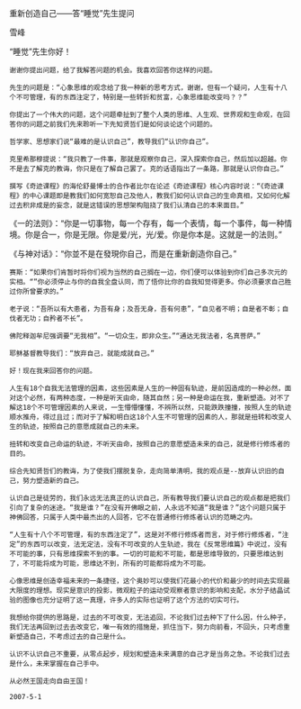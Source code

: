 重新创造自己——答“睡觉”先生提问

雪峰


“睡觉”先生你好！

    谢谢你提出问题，给了我解答问题的机会。我喜欢回答你这样的问题。

    先生的问题是：“心象思维的观念给了我一种新的思考方式，谢谢，但有一个疑问，人生有十八个不可管理，有的东西注定了，特别是一些转折和贫富，心象思维能改变吗？？”

    你提出了一个伟大的问题，这个问题牵扯到了整个人类的思维、人生观、世界观和生命观，在回答你的问题之前我们先来聆听一下先知贤哲们是如何谈论这个问题的。

    哲学家、思想家们说“最难的是认识自己”，教导我们“认识你自己”。

    克里希那穆提说：“我只教了一件事，那就是观察你自己，深入探索你自己，然后加以超越。你不是去了解克的教诲，你只是在了解自己罢了。克的话语指出了一条路，那就是认识你自己。”

    撰写《奇迹课程》的海伦舒曼博士的合作者比尔在论述《奇迹课程》核心内容时说：“《奇迹课程》的中心课题即是教我们如何宽恕自己及他人，教我们如何认识自己的生命真相，又如何化解过去积非成是的妄念，就是这错误的思想架构阻挠了我们认清自己的本来面目。”

   《一的法则》：“你是一切事物，每一个存有，每一个表情，每一个事件，每一种情境。你是合一，你是无限。你是爱/光，光/爱。你是你本是。这就是一的法则。”

   《与神对话》：“你並不是在發現你自己，而是在重新創造你自己。”

    赛斯：“如果你们肯暂时将你们视为当然的自己搁在一边，你们便可以体验到你们自己多次元的实相。“”你必须停止与你的自我全盘认同，而了悟你比你的自我知觉得更多。你必须要求自己胜过你所曾要求的。”

    老子说：“吾所以有大患者，为吾有身；及吾无身，吾有何患”，“自见者不明；自是者不彰；自伐者无功；自矜者不长”。

    佛陀释迦牟尼强调要“无我相”。“一切众生，即非众生。”“通达无我法者，名真菩萨。”

    耶稣基督教导我们：“放弃自己，就能成就自己。”

    好！现在我来回答你的问题。

    人生有18个自我无法管理的因素，这些因素是人生的一种固有轨迹，是前因造成的一种必然，面对这个必然，有两种态度，一种是听天由命，随其自然；另一种是命运在我，重新塑造。对不了解这18个不可管理因素的人来说，一生懵懵懂懂，不辨所以然，只能跌跌撞撞，按照人生的轨迹顺水推舟，得过且过；而对于了解和明白这18个人生不可管理的因素的人，那就是扭转和改变人生的轨迹，按照自己的意愿成就自己的未来。

    扭转和改变自己命运的轨迹，不听天由命，按照自己的意愿塑造未来的自己，就是修行修炼者的目的。

    综合先知贤哲们的教诲，为了使我们摆脱复杂，走向简单清明，我的观点是--放弃认识旧的自己，努力塑造新的自己。

    认识自己是徒劳的，我们永远无法真正的认识自己，所有教导我们要认识自己的观点都是把我们引向了复杂的迷途。“我是谁？”在没有开佛眼之前，人永远不知道“我是谁？”这个问题只属于神佛回答，只属于人类中最杰出的人回答，它不在普通修行修炼者认识的范畴之内。

    “人生有十八个不可管理，有的东西注定了”，这是对不修行修炼者而言，对于修行修炼者，“注定”的东西可以改变，法无定法，没有不可改变的人生轨迹，我在《反常思维篇》中说过，没有不可能的事，只有思维探索不到的事。一切的可能和不可能，都是思维导致的，只要思维达到了，不可能将成为可能，思维达不到，所有的可能都将成为不可能。

    心像思维是创造幸福未来的一条捷径，这个奥妙可以使我们花最小的代价和最少的时间去实现最大限度的理想。现实是意识的投影，微观粒子的运动受观察者意识的影响和支配，水分子结晶试验的图像也充分证明了这一真理，许多人的实际也证明了这个方法的切实可行。

    我想给你提供的思路是，过去的不可改变，无法追回，不论我们过去种下了什么因，什么种子，我们无法再回到过去去改变它，唯一有效的措施是，抓住当下，努力向前看，不回头，只考虑重新塑造自己，不考虑过去的自己是什么。

    认识不认识自己不重要，从零点起步，规划和塑造未来满意的自己才是当务之急。不论我们过去是什么，未来掌握在自己手中。

    从必然王国走向自由王国！

    2007-5-1



